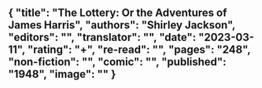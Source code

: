 {
 "title": "The Lottery: Or the Adventures of James Harris",
 "authors": "Shirley Jackson",
 "editors": "",
 "translator": "",
 "date": "2023-03-11",
 "rating": "+",
 "re-read": "",
 "pages": "248",
 "non-fiction": "",
 "comic": "",
 "published": "1948",
 "image": ""
}
---

